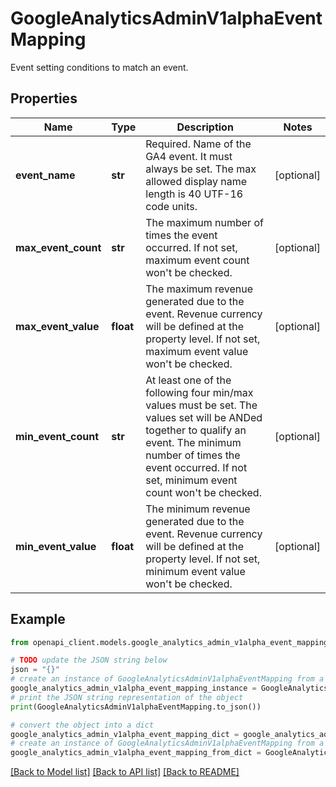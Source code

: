 # GoogleAnalyticsAdminV1alphaEventMapping

Event setting conditions to match an event.

## Properties

Name | Type | Description | Notes
------------ | ------------- | ------------- | -------------
**event_name** | **str** | Required. Name of the GA4 event. It must always be set. The max allowed display name length is 40 UTF-16 code units. | [optional] 
**max_event_count** | **str** | The maximum number of times the event occurred. If not set, maximum event count won&#39;t be checked. | [optional] 
**max_event_value** | **float** | The maximum revenue generated due to the event. Revenue currency will be defined at the property level. If not set, maximum event value won&#39;t be checked. | [optional] 
**min_event_count** | **str** | At least one of the following four min/max values must be set. The values set will be ANDed together to qualify an event. The minimum number of times the event occurred. If not set, minimum event count won&#39;t be checked. | [optional] 
**min_event_value** | **float** | The minimum revenue generated due to the event. Revenue currency will be defined at the property level. If not set, minimum event value won&#39;t be checked. | [optional] 

## Example

```python
from openapi_client.models.google_analytics_admin_v1alpha_event_mapping import GoogleAnalyticsAdminV1alphaEventMapping

# TODO update the JSON string below
json = "{}"
# create an instance of GoogleAnalyticsAdminV1alphaEventMapping from a JSON string
google_analytics_admin_v1alpha_event_mapping_instance = GoogleAnalyticsAdminV1alphaEventMapping.from_json(json)
# print the JSON string representation of the object
print(GoogleAnalyticsAdminV1alphaEventMapping.to_json())

# convert the object into a dict
google_analytics_admin_v1alpha_event_mapping_dict = google_analytics_admin_v1alpha_event_mapping_instance.to_dict()
# create an instance of GoogleAnalyticsAdminV1alphaEventMapping from a dict
google_analytics_admin_v1alpha_event_mapping_from_dict = GoogleAnalyticsAdminV1alphaEventMapping.from_dict(google_analytics_admin_v1alpha_event_mapping_dict)
```
[[Back to Model list]](../README.md#documentation-for-models) [[Back to API list]](../README.md#documentation-for-api-endpoints) [[Back to README]](../README.md)


